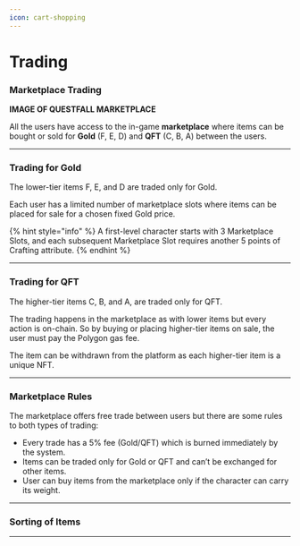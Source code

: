 ```yaml
---
icon: cart-shopping
---
```


# Trading

### Marketplace Trading

**IMAGE OF QUESTFALL MARKETPLACE**

All the users have access to the in-game **marketplace** where items can be bought or sold for **Gold** (F, E, D) and **QFT** (C, B, A) between the users.

***

### Trading for Gold

The lower-tier items F, E, and D are traded only for Gold. 

Each user has a limited number of marketplace slots where items can be placed for sale for a chosen fixed Gold price. 

{% hint style="info" %}
A first-level character starts with 3 Marketplace Slots, and each subsequent Marketplace Slot requires another 5 points of Crafting attribute. 
{% endhint %}

***


### Trading for QFT

The higher-tier items C, B, and A, are traded only for QFT.

The trading happens in the marketplace as with lower items but every action is on-chain. So by buying or placing higher-tier items on sale, the user must pay the Polygon gas fee. 

The item can be withdrawn from the platform as each higher-tier item is a unique NFT. 

***

### Marketplace Rules

The marketplace offers free trade between users but there are some rules to both types of trading:

* Every trade has a 5% fee (Gold/QFT) which is burned immediately by the system.
* Items can be traded only for Gold or QFT and can’t be exchanged for other items.
* User can buy items from the marketplace only if the character can carry its weight.

***

### Sorting of Items


*** 

